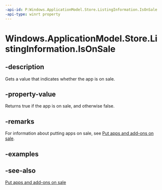 ----api-id: P:Windows.ApplicationModel.Store.ListingInformation.IsOnSale
-api-type: winrt property
---<!-- Property syntaxpublic bool IsOnSale { get; }--># Windows.ApplicationModel.Store.ListingInformation.IsOnSale## -descriptionGets a value that indicates whether the app is on sale.## -property-valueReturns true if the app is on sale, and otherwise false.## -remarksFor information about putting apps on sale, see [Put apps and add-ons on sale](https://msdn.microsoft.com/windows/uwp/publish/put-apps-and-add-ons-on-sale).## -examples## -see-also[Put apps and add-ons on sale](https://msdn.microsoft.com/windows/uwp/publish/put-apps-and-add-ons-on-sale)